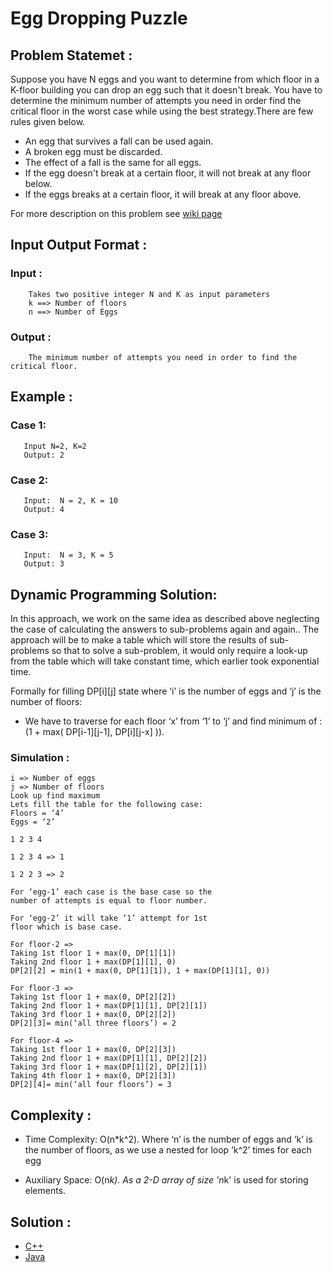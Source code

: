 # Egg Dropping Puzzle

## Problem Statemet : 
Suppose you have N eggs and you want to determine from which floor in a K-floor building you can drop an egg such that it doesn't break. You have to determine the minimum number of attempts you need in order find the critical floor in the worst case while using the best strategy.There are few rules given below. 

  - An egg that survives a fall can be used again.
  - A broken egg must be discarded.
  - The effect of a fall is the same for all eggs.
  - If the egg doesn't break at a certain floor, it will not break at any floor below.
  - If the eggs breaks at a certain floor, it will break at any floor above.
  
For more description on this problem see [wiki page](https://en.wikipedia.org/wiki/Dynamic_programming#Egg_dropping_puzzle)

## Input Output Format :
   ### Input : 
        Takes two positive integer N and K as input parameters
        k ==> Number of floors
        n ==> Number of Eggs
   ### Output :
        The minimum number of attempts you need in order to find the critical floor.
        
## Example :
   ### Case 1:
       Input N=2, K=2
       Output: 2
   ### Case 2:
       Input:  N = 2, K = 10
       Output: 4
       
   ### Case 3:
       Input:  N = 3, K = 5
       Output: 3
       
## Dynamic Programming Solution:
In this approach, we work on the same idea as described above neglecting the case of calculating the answers to sub-problems again and again.. The approach will be to make a table which will store the results of sub-problems so that to solve a sub-problem, it would only require a look-up from the table which will take constant time, which earlier took exponential time.

Formally for filling DP[i][j] state where ‘i’ is the number of eggs and ‘j’ is the number of floors:
   - We have to traverse for each floor ‘x’ from ‘1’ to ‘j’ and find minimum of : (1 + max( DP[i-1][j-1], DP[i][j-x] )).
   
### Simulation :
    i => Number of eggs
    j => Number of floors
    Look up find maximum
    Lets fill the table for the following case:
    Floors = ‘4’
    Eggs = ‘2’

    1 2 3 4

    1 2 3 4 => 1

    1 2 2 3 => 2

    For ‘egg-1’ each case is the base case so the
    number of attempts is equal to floor number.

    For ‘egg-2’ it will take ‘1’ attempt for 1st
    floor which is base case.

    For floor-2 =>
    Taking 1st floor 1 + max(0, DP[1][1])
    Taking 2nd floor 1 + max(DP[1][1], 0)
    DP[2][2] = min(1 + max(0, DP[1][1]), 1 + max(DP[1][1], 0))
    
    For floor-3 =>
    Taking 1st floor 1 + max(0, DP[2][2])
    Taking 2nd floor 1 + max(DP[1][1], DP[2][1])
    Taking 3rd floor 1 + max(0, DP[2][2])
    DP[2][3]= min(‘all three floors’) = 2

    For floor-4 =>
    Taking 1st floor 1 + max(0, DP[2][3])
    Taking 2nd floor 1 + max(DP[1][1], DP[2][2])
    Taking 3rd floor 1 + max(DP[1][2], DP[2][1])
    Taking 4th floor 1 + max(0, DP[2][3])
    DP[2][4]= min(‘all four floors’) = 3
    
 ## Complexity :
   - Time Complexity: O(n*k^2).
     Where ‘n’ is the number of eggs and ‘k’ is the number of floors, as we use a nested for loop ‘k^2’ times for each egg
     
   - Auxiliary Space: O(n*k).
     As a 2-D array of size 'n*k' is used for storing elements.
 ## Solution :
   - [C++](Egg_Dropping_Puzzle.cpp)
   - [Java](Egg_Dropping_Puzzle.java)
